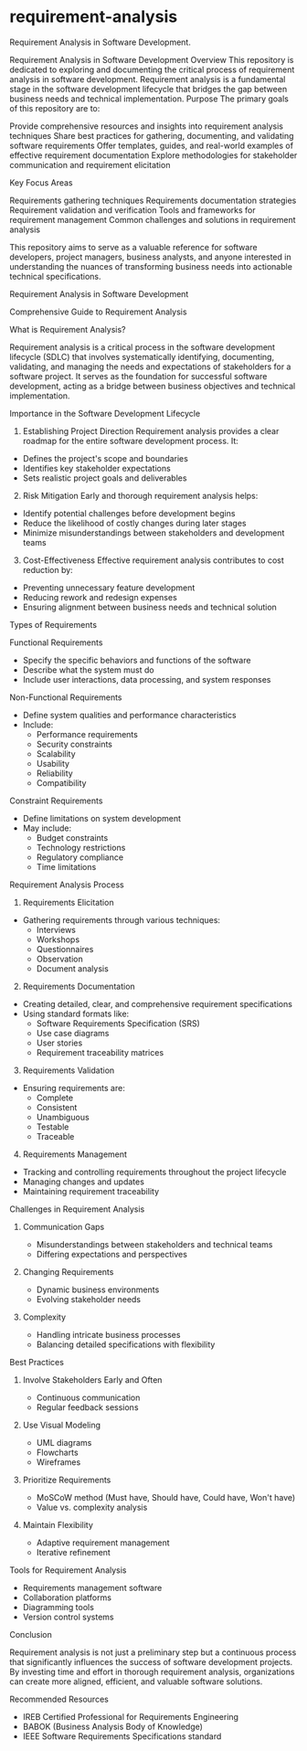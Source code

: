 # requirement-analysis


Requirement Analysis in Software Development.


Requirement Analysis in Software Development
Overview
This repository is dedicated to exploring and documenting the critical process of requirement analysis in software development. Requirement analysis is a fundamental stage in the software development lifecycle that bridges the gap between business needs and technical implementation.
Purpose
The primary goals of this repository are to:

Provide comprehensive resources and insights into requirement analysis techniques
Share best practices for gathering, documenting, and validating software requirements
Offer templates, guides, and real-world examples of effective requirement documentation
Explore methodologies for stakeholder communication and requirement elicitation

Key Focus Areas

Requirements gathering techniques
Requirements documentation strategies
Requirement validation and verification
Tools and frameworks for requirement management
Common challenges and solutions in requirement analysis

This repository aims to serve as a valuable reference for software developers, project managers, business analysts, and anyone interested in understanding the nuances of transforming business needs into actionable technical specifications.




 Requirement Analysis in Software Development

Comprehensive Guide to Requirement Analysis

 What is Requirement Analysis?

Requirement analysis is a critical process in the software development lifecycle (SDLC) that involves systematically identifying, documenting, validating, and managing the needs and expectations of stakeholders for a software project. It serves as the foundation for successful software development, acting as a bridge between business objectives and technical implementation.

 Importance in the Software Development Lifecycle

 1. Establishing Project Direction
Requirement analysis provides a clear roadmap for the entire software development process. It:
- Defines the project's scope and boundaries
- Identifies key stakeholder expectations
- Sets realistic project goals and deliverables

2. Risk Mitigation
Early and thorough requirement analysis helps:
- Identify potential challenges before development begins
- Reduce the likelihood of costly changes during later stages
- Minimize misunderstandings between stakeholders and development teams

 3. Cost-Effectiveness
Effective requirement analysis contributes to cost reduction by:
- Preventing unnecessary feature development
- Reducing rework and redesign expenses
- Ensuring alignment between business needs and technical solution

Types of Requirements

Functional Requirements
- Specify the specific behaviors and functions of the software
- Describe what the system must do
- Include user interactions, data processing, and system responses

Non-Functional Requirements
- Define system qualities and performance characteristics
- Include:
  - Performance requirements
  - Security constraints
  - Scalability
  - Usability
  - Reliability
  - Compatibility

Constraint Requirements
- Define limitations on system development
- May include:
  - Budget constraints
  - Technology restrictions
  - Regulatory compliance
  - Time limitations

Requirement Analysis Process

 1. Requirements Elicitation
- Gathering requirements through various techniques:
  - Interviews
  - Workshops
  - Questionnaires
  - Observation
  - Document analysis

2. Requirements Documentation
- Creating detailed, clear, and comprehensive requirement specifications
- Using standard formats like:
  - Software Requirements Specification (SRS)
  - Use case diagrams
  - User stories
  - Requirement traceability matrices

3. Requirements Validation
- Ensuring requirements are:
  - Complete
  - Consistent
  - Unambiguous
  - Testable
  - Traceable

4. Requirements Management
- Tracking and controlling requirements throughout the project lifecycle
- Managing changes and updates
- Maintaining requirement traceability

Challenges in Requirement Analysis

1. Communication Gaps
   - Misunderstandings between stakeholders and technical teams
   - Differing expectations and perspectives

2. Changing Requirements
   - Dynamic business environments
   - Evolving stakeholder needs

3. Complexity
   - Handling intricate business processes
   - Balancing detailed specifications with flexibility

 Best Practices

1. Involve Stakeholders Early and Often
   - Continuous communication
   - Regular feedback sessions

2. Use Visual Modeling
   - UML diagrams
   - Flowcharts
   - Wireframes

3. Prioritize Requirements
   - MoSCoW method (Must have, Should have, Could have, Won't have)
   - Value vs. complexity analysis

4. Maintain Flexibility
   - Adaptive requirement management
   - Iterative refinement

 Tools for Requirement Analysis

- Requirements management software
- Collaboration platforms
- Diagramming tools
- Version control systems

 Conclusion

Requirement analysis is not just a preliminary step but a continuous process that significantly influences the success of software development projects. By investing time and effort in thorough requirement analysis, organizations can create more aligned, efficient, and valuable software solutions.

 Recommended Resources
- IREB Certified Professional for Requirements Engineering
- BABOK (Business Analysis Body of Knowledge)
- IEEE Software Requirements Specifications standard
